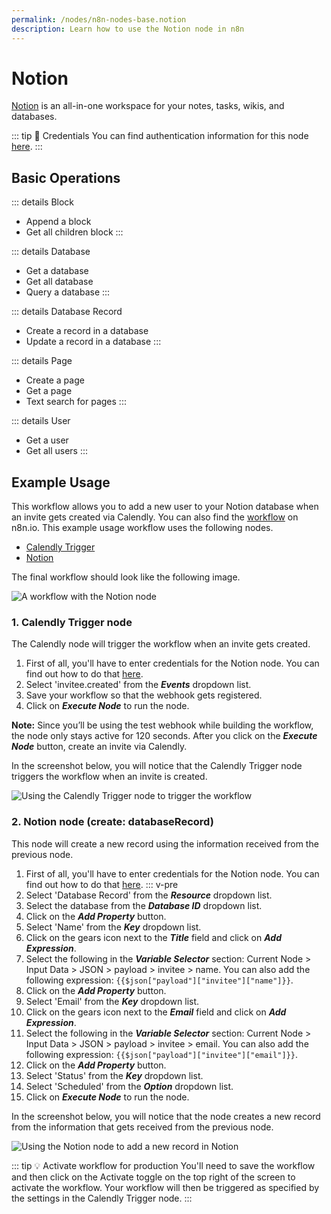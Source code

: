 ```yaml
---
permalink: /nodes/n8n-nodes-base.notion
description: Learn how to use the Notion node in n8n
---
```


# Notion

[Notion](https://notion.so) is an all-in-one workspace for your notes, tasks, wikis, and databases.

::: tip 🔑 Credentials
You can find authentication information for this node [here](../../../credentials/Notion/README.md).
:::

## Basic Operations

::: details Block
- Append a block
- Get all children block
:::

::: details Database
- Get a database
- Get all database
- Query a database
:::

::: details Database Record
- Create a record in a database
- Update a record in a database
:::

::: details Page
- Create a page
- Get a page
- Text search for pages
:::

::: details User
- Get a user
- Get all users
:::

## Example Usage

This workflow allows you to add a new user to your Notion database when an invite gets created via Calendly. You can also find the [workflow](https://n8n.io/workflows/1088) on n8n.io. This example usage workflow uses the following nodes.
- [Calendly Trigger](../../trigger-nodes/CalendlyTrigger/README.md)
- [Notion]()

The final workflow should look like the following image.

![A workflow with the Notion node](./workflow.png)

### 1. Calendly Trigger node

The Calendly node will trigger the workflow when an invite gets created.

1. First of all, you'll have to enter credentials for the Notion node. You can find out how to do that [here](../../../credentials/Calendly/README.md).
2. Select 'invitee.created' from the ***Events*** dropdown list.
3. Save your workflow so that the webhook gets registered.
4. Click on ***Execute Node*** to run the node.

**Note:** Since you’ll be using the test webhook while building the workflow, the node only stays active for 120 seconds. After you click on the ***Execute Node*** button, create an invite via Calendly.

In the screenshot below, you will notice that the Calendly Trigger node triggers the workflow when an invite is created.

![Using the Calendly Trigger node to trigger the workflow](./CalendlyTrigger_node.png)


### 2. Notion node (create: databaseRecord)

This node will create a new record using the information received from the previous node.

1. First of all, you'll have to enter credentials for the Notion node. You can find out how to do that [here](../../../credentials/Notion/README.md).
::: v-pre
2. Select 'Database Record' from the ***Resource*** dropdown list.
3. Select the database from the ***Database ID*** dropdown list.
4. Click on the ***Add Property*** button.
5. Select 'Name' from the ***Key*** dropdown list.
6. Click on the gears icon next to the ***Title*** field and click on ***Add Expression***.
7. Select the following in the ***Variable Selector*** section: Current Node > Input Data > JSON > payload > invitee > name. You can also add the following expression: `{{$json["payload"]["invitee"]["name"]}}`.
8. Click on the ***Add Property*** button.
9. Select 'Email' from the ***Key*** dropdown list.
10. Click on the gears icon next to the ***Email*** field and click on ***Add Expression***.
11. Select the following in the ***Variable Selector*** section: Current Node > Input Data > JSON > payload > invitee > email. You can also add the following expression: `{{$json["payload"]["invitee"]["email"]}}`.
11. Click on the ***Add Property*** button.
12. Select 'Status' from the ***Key*** dropdown list.
13. Select 'Scheduled' from the ***Option*** dropdown list.
14. Click on ***Execute Node*** to run the node.

In the screenshot below, you will notice that the node creates a new record from the information that gets received from the previous node.

![Using the Notion node to add a new record in Notion](./Notion_node.png)

::: tip 💡 Activate workflow for production
You'll need to save the workflow and then click on the Activate toggle on the top right of the screen to activate the workflow. Your workflow will then be triggered as specified by the settings in the Calendly Trigger node.
:::
